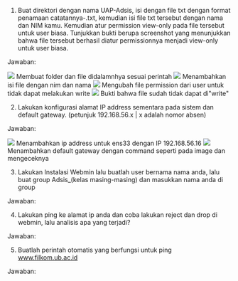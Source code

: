 1. Buat direktori dengan nama UAP-Adsis, isi dengan file txt dengan format
penamaan catatannya-<nama kamu>.txt, kemudian isi file txt
tersebut dengan nama dan NIM kamu. Kemudian atur permission
view-only pada file tersebut untuk user biasa. Tunjukkan bukti berupa
screenshot yang menunjukkan bahwa file tersebut berhasil diatur
permissionnya menjadi view-only untuk user biasa.

Jawaban:

<IMG SRC="WhatsApp Image 2023-06-11 at 7.30.04 PM">
Membuat folder dan file didalamnhya sesuai perintah

<IMG SRC="WhatsApp Image 2023-06-11 at 7.34.45 PM">
Menambahkan isi file dengan nim dan nama

<IMG SRC="WhatsApp Image 2023-06-11 at 7.38.46 PM">
Mengubah file permission dari user untuk tidak dapat melakukan write

<IMG SRC="WhatsApp Image 2023-06-11 at 7.41.35 PM">
Bukti bahwa file sudah tidak dapat di"write"

2. Lakukan konfigurasi alamat IP address sementara pada sistem dan
default gateway. (petunjuk 192.168.56.x | x adalah nomor absen)

Jawaban:

<IMG SRC="WhatsApp Image 2023-06-11 at 7.55.38 PM">
Menambahkan ip address untuk ens33 dengan IP 192.168.56.16

<IMG SRC="WhatsApp Image 2023-06-11 at 7.58.32 PM">
Menambahkan default gateway dengan command seperti pada image dan mengeceknya


3. Lakukan Instalasi Webmin lalu buatlah user bernama nama anda, lalu
buat group Adsis_(kelas masing-masing) dan masukkan nama anda di
group

Jawaban:


4. Lakukan ping ke alamat ip anda dan coba lakukan reject dan drop di
webmin, lalu analisis apa yang terjadi?

Jawaban:


5. Buatlah perintah otomatis yang berfungsi untuk ping www.filkom.ub.ac.id

Jawaban:
